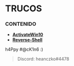 # TRUCOS

> 

### CONTENIDO
* **[ActivateWin10](https://github.com/heanczko311299/githack/blob/main/Trucos/ActivateWin10.md)**
* **[Reverse-Shell](https://github.com/heanczko311299/githack/tree/main/Trucos/ReverseShell.md)**

h4Ppy #@cK1n6 :)
> Discord: heanczko#4478
